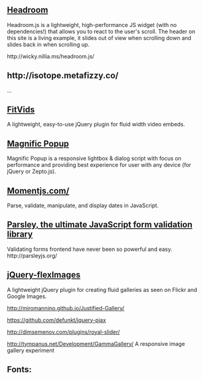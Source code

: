 <h2><a href="http://wicky.nillia.ms/headroom.js/">Headroom</a></h2>
<p>Headroom.js is a lightweight, high-performance JS widget (with no dependencies!) that allows you to react to the user's scroll. The header on this site is a living example, it slides out of view when scrolling down and slides back in when scrolling up.</p>
http://wicky.nillia.ms/headroom.js/

<h2>http://isotope.metafizzy.co/</h2>

...

<h2><a href="http://fitvidsjs.com/">FitVids</a></h2>
<p>A lightweight, easy-to-use jQuery plugin for fluid width video embeds.</p>


<h2><a href="http://dimsemenov.com/plugins/magnific-popup/">Magnific Popup</a></h2>
<p>Magnific Popup is a responsive lightbox & dialog script with focus on performance and providing best experience for user with any device
(for jQuery or Zepto.js).</p>


<h2><a href="http://momentjs.com/">Momentjs.com/</a></h2>
<p>Parse, validate, manipulate, and display dates in JavaScript.</p>

<h2><a href="http://parsleyjs.org/">Parsley, the ultimate JavaScript form validation library</a></h2>
<p>Validating forms frontend have never been so powerful and easy.
http://parsleyjs.org/</p>


<h2><a href="https://github.com/Pixabay/jQuery-flexImages">jQuery-flexImages</a></h2>
<p>A lightweight jQuery plugin for creating fluid galleries as seen on Flickr and Google Images.</p>


http://miromannino.github.io/Justified-Gallery/


https://github.com/defunkt/jquery-pjax


http://dimsemenov.com/plugins/royal-slider/

http://tympanus.net/Development/GammaGallery/
A responsive image gallery experiment



<h2>Fonts:<h2>

<link href="https://fonts.googleapis.com/css?family=Poppins" rel="stylesheet">

